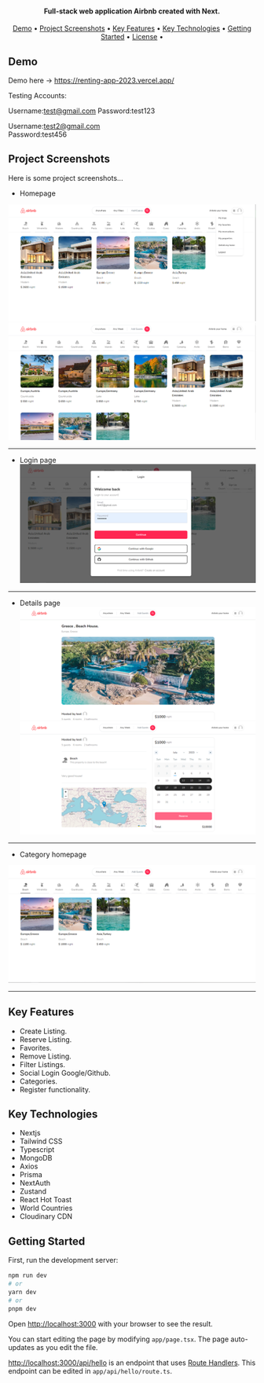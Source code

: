 <h4 align="center">
   Full-stack web application Airbnb created with Next.
</h4>

<p align="center">
  <a href="#demo">Demo</a> •
  <a href="#project-screenshots">Project Screenshots</a> •
  <a href="#key-features">Key Features</a> •
  <a href="#key-technologies">Key Technologies</a> •
  <a href="#gettingStarted">Getting Started</a> •
  <a href="#license">License</a> •
</p>

## Demo

Demo here -> https://renting-app-2023.vercel.app/

Testing Accounts:

Username:test@gmail.com
Password:test123

Username:test2@gmail.com  
Password:test456
## Project Screenshots

Here is some project screenshots...

- Homepage

![](https://github.com/kivanov22/Airbnb-Clone-2023/blob/main/project-photos/homepage.png)
![](https://github.com/kivanov22/Airbnb-Clone-2023/blob/main/project-photos/homepage2.png)

---
- Login page
![](https://github.com/kivanov22/Airbnb-Clone-2023/blob/main/project-photos/loginpage.png)

---

- Details page
![](https://github.com/kivanov22/Airbnb-Clone-2023/blob/main/project-photos/details1.png)
![](https://github.com/kivanov22/Airbnb-Clone-2023/blob/main/project-photos/details2.png)

---

- Category homepage

![](https://github.com/kivanov22/Airbnb-Clone-2023/blob/main/project-photos/category.png)

---
## Key Features
- Create Listing.
- Reserve Listing.
- Favorites.
- Remove Listing.
- Filter Listings.
- Social Login Google/Github.
- Categories.
- Register functionality.


## Key Technologies
- Nextjs
- Tailwind CSS
- Typescript
- MongoDB
- Axios
- Prisma
- NextAuth
- Zustand
- React Hot Toast
- World Countries
- Cloudinary CDN

## Getting Started

First, run the development server:

```bash
npm run dev
# or
yarn dev
# or
pnpm dev
```

Open [http://localhost:3000](http://localhost:3000) with your browser to see the result.

You can start editing the page by modifying `app/page.tsx`. The page auto-updates as you edit the file.

[http://localhost:3000/api/hello](http://localhost:3000/api/hello) is an endpoint that uses [Route Handlers](https://beta.nextjs.org/docs/routing/route-handlers). This endpoint can be edited in `app/api/hello/route.ts`.




